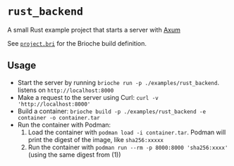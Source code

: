# `rust_backend`

A small Rust example project that starts a server with [Axum](https://github.com/tokio-rs/axum)

See [`project.bri`](./project.bri) for the Brioche build definition.

## Usage

- Start the server by running `brioche run -p ./examples/rust_backend`. listens on `http://localhost:8000`
- Make a request to the server using Curl: `curl -v 'http://localhost:8000'`
- Build a container: `brioche build -p ./examples/rust_backend -e container -o container.tar`
- Run the container with Podman:
    1. Load the container with `podman load -i container.tar`. Podman will print the digest of the image, like `sha256:xxxxx`
    2. Run the container with `podman run --rm -p 8000:8000 'sha256:xxxx'` (using the same digest from (1))
